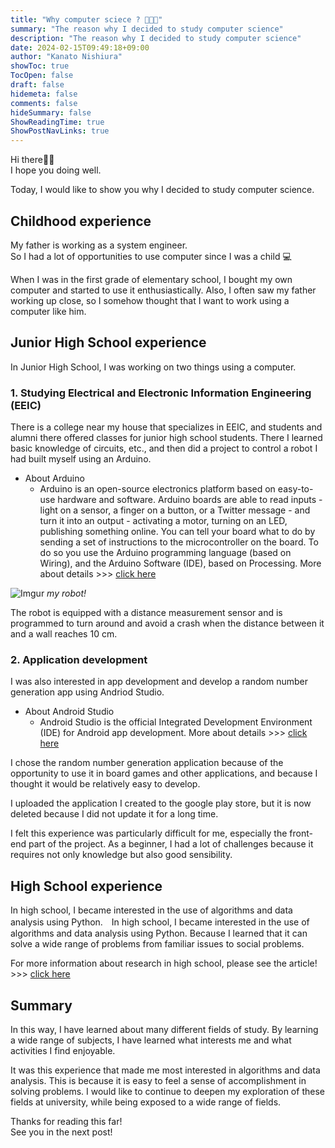 ```yaml
---
title: "Why computer sciece ? 🧑🏻‍💻"
summary: "The reason why I decided to study computer science"
description: "The reason why I decided to study computer science"
date: 2024-02-15T09:49:18+09:00
author: "Kanato Nishiura"
showToc: true
TocOpen: false
draft: false
hidemeta: false
comments: false
hideSummary: false
ShowReadingTime: true
ShowPostNavLinks: true
---
```


Hi there👋🏻  
I hope you doing well.

Today, I would like to show you why I decided to study computer science.


## Childhood experience

My father is working as a system engineer.  
So I had a lot of opportunities to use computer since I was a child 💻

When I was in the first grade of elementary school, I bought my own computer and started to use it enthusiastically. Also, I often saw my father working up close, so I somehow thought that I want to work using a computer like him.


## Junior High School experience

In Junior High School, I was working on two things using a computer.

### 1. Studying Electrical and Electronic Information Engineering (EEIC)

There is a college near my house that specializes in EEIC, and students and alumni there offered classes for junior high school students. There I learned basic knowledge of circuits, etc., and then did a project to control a robot I had built myself using an Arduino.

* About Arduino
  * Arduino is an open-source electronics platform based on easy-to-use hardware and software. Arduino boards are able to read inputs - light on a sensor, a finger on a button, or a Twitter message - and turn it into an output - activating a motor, turning on an LED, publishing something online. You can tell your board what to do by sending a set of instructions to the microcontroller on the board. To do so you use the Arduino programming language (based on Wiring), and the Arduino Software (IDE), based on Processing. More about details >>> [click here](https://www.arduino.cc/en/Guide/Introduction)

![Imgur](https://i.imgur.com/oDpBPcC.jpg)
*my robot!*

The robot is equipped with a distance measurement sensor and is programmed to turn around and avoid a crash when the distance between it and a wall reaches 10 cm.

### 2. Application development

I was also interested in app development and develop a random number generation app using Andriod Studio.

* About Android Studio
  * Android Studio is the official Integrated Development Environment (IDE) for Android app development. More about details >>> [click here](https://developer.android.com/studio/intro)

I chose the random number generation application because of the opportunity to use it in board games and other applications, and because I thought it would be relatively easy to develop.

I uploaded the application I created to the google play store, but it is now deleted because I did not update it for a long time.

I felt this experience was particularly difficult for me, especially the front-end part of the project. As a beginner, I had a lot of challenges because it requires not only knowledge but also good sensibility.


## High School experience

In high school, I became interested in the use of algorithms and data analysis using Python.　In high school, I became interested in the use of algorithms and data analysis using Python. Because I learned that it can solve a wide range of problems from familiar issues to social problems.

For more information about research in high school, please see the article! >>> [click here](https://kanatonishiura.com/blog/my_research/)


## Summary

In this way, I have learned about many different fields of study. By learning a wide range of subjects, I have learned what interests me and what activities I find enjoyable.

It was this experience that made me most interested in algorithms and data analysis. This is because it is easy to feel a sense of accomplishment in solving problems. I would like to continue to deepen my exploration of these fields at university, while being exposed to a wide range of fields.

Thanks for reading this far!  
See you in the next post!